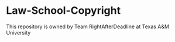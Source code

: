 # Law-School-Copyright
This repository is owned by Team RightAfterDeadline at Texas A&amp;M University
